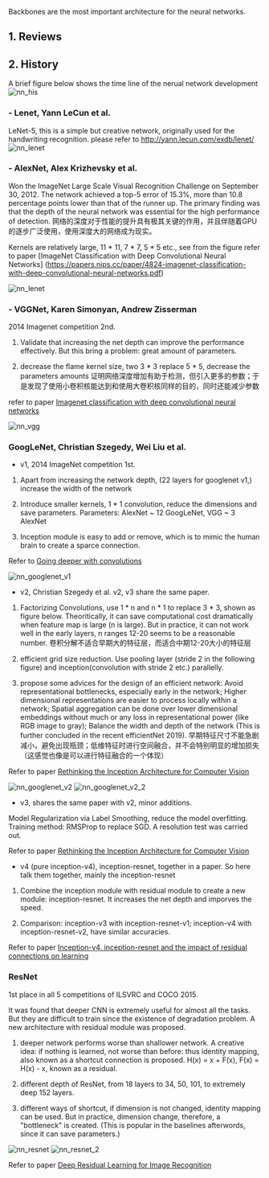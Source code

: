 Backbones are the most important architecture for the neural networks. 

## 1. Reviews

## 2. History

A brief figure below shows the time line of the nerual network development
![nn_his](https://user-images.githubusercontent.com/42667259/89516735-1b0e0480-d7d9-11ea-8d88-61a3556b0b5f.jpg)

### - Lenet, Yann LeCun et al.
LeNet-5, this is a simple but creative network, originally used for the handwriting recognition. please refer to http://yann.lecun.com/exdb/lenet/
![nn_lenet](https://user-images.githubusercontent.com/42667259/89517382-ec445e00-d7d9-11ea-9b77-cb9493af3d19.png)

### - AlexNet, Alex Krizhevsky et al.
Won the ImageNet Large Scale Visual Recognition Challenge on September 30, 2012. The network achieved a top-5 error of 15.3%, more than 10.8 percentage points lower than that of the runner up. The primary finding was that the depth of the neural network was essential for the high performance of detection. 
网络的深度对于性能的提升具有极其关键的作用，并且伴随着GPU的逐步广泛使用，使用深度大的网络成为现实。

Kernels are relatively large, 11 * 11, 7 * 7, 5 * 5 etc., see from the figure 
refer to paper [ImageNet Classification with Deep Convolutional Neural Networks] (https://papers.nips.cc/paper/4824-imagenet-classification-with-deep-convolutional-neural-networks.pdf)

![nn_lenet](https://user-images.githubusercontent.com/42667259/89520673-80182900-d7de-11ea-8e38-c95c03bbb19c.png)


### - VGGNet, Karen Simonyan, Andrew Zisserman
2014 Imagenet competition 2nd. 

1. Validate that increasing the net depth can improve the performance effectively. But this bring a problem: great amount of parameters. 

2. decrease the flame kernel size, two 3 * 3 replace 5 * 5, decrease the parameters amounts
证明网络深度增加有助于检测，但引入更多的参数；于是发现了使用小卷积核能达到和使用大卷积核同样的目的，同时还能减少参数

refer to paper [Imagenet classification with deep convolutional neural networks](https://arxiv.org/abs/1409.1556)

![nn_vgg](https://user-images.githubusercontent.com/42667259/89520223-d46ed900-d7dd-11ea-9554-99f9603fd6e0.png)

### GoogLeNet, Christian Szegedy, Wei Liu et al.
- v1, 2014 ImageNet competition 1st. 

1. Apart from increasing the network depth, (22 layers for googlenet v1,) increase the width of the network

2. Introduce smaller kernels, 1 * 1 convolution, reduce the dimensions and save parameters. Parameters: AlexNet ~ 12 GoogLeNet, VGG ~ 3 AlexNet

3. Inception module is easy to add or remove, which is to mimic the human brain to create a sparce connection.

Refer to [Going deeper with convolutions](https://static.googleusercontent.com/media/research.google.com/zh-CN//pubs/archive/43022.pdf)

![nn_googlenet_v1](https://user-images.githubusercontent.com/42667259/89532952-e9099c00-d7f2-11ea-9ac3-89cb14c4e1e6.png)

- v2, Christian Szegedy et al. v2, v3 share the same paper.

1. Factorizing Convolutions, use 1 * n and n * 1 to replace 3 * 3, shown as figure below. Theoritically, it can save computational cost dramatically when feature map is large (n is large). But in practice, it can not work well in the early layers, n ranges 12-20 seems to be a reasonable number. 卷积分解不适合早期大的特征层，而适合中期12-20大小的特征层

2. efficient grid size reduction. Use pooling layer (stride 2 in the following figure) and inception(convolution with stride 2 etc.) parallelly. 

3. propose some advices for the design of an efficient network: Avoid representational bottlenecks, especially early in the network; Higher dimensional representations are easier to process locally within a network; Spatial aggregation can be done over lower dimensional embeddings without much or any loss in representational power (like RGB image to gray); Balance the width and depth of the network (This is further concluded in the recent efficientNet 2019). 早期特征尺寸不能急剧减小，避免出现瓶颈；低维特征时进行空间融合，并不会特别明显的增加损失（这感觉也像是可以进行特征融合的一个体现）

Refer to paper [Rethinking the Inception Architecture for Computer Vision](https://www.cv-foundation.org/openaccess/content_cvpr_2016/papers/Szegedy_Rethinking_the_Inception_CVPR_2016_paper.pdf)

![nn_googlenet_v2](https://user-images.githubusercontent.com/42667259/89534536-60d8c600-d7f5-11ea-8f99-afc2d13f2985.png#60x20)
![nn_googlenet_v2_2](https://user-images.githubusercontent.com/42667259/89537049-0d687700-d7f9-11ea-8d91-3a204d7e18a6.png)

- v3, shares the same paper with v2, minor additions.

Model Regularization via Label Smoothing, reduce the model overfitting. Training method: RMSProp to replace SGD. A resolution test was carried out.

Refer to paper [Rethinking the Inception Architecture for Computer Vision](https://www.cv-foundation.org/openaccess/content_cvpr_2016/papers/Szegedy_Rethinking_the_Inception_CVPR_2016_paper.pdf)

- v4 (pure inception-v4), inception-resnet, together in a paper. So here talk them together, mainly the inception-resnet

1. Combine the inception module with residual module to create a new module: inception-resnet. It increases the net depth and imporves the speed. 

2. Comparison: inception-v3 with inception-resnet-v1; inception-v4 with inception-resnet-v2, have similar accuracies.

Refer to paper [Inception-v4, inception-resnet and the impact of residual connections on learning](https://www.aaai.org/ocs/index.php/AAAI/AAAI17/paper/viewPaper/14806)

### ResNet
1st place in all 5 competitions of ILSVRC and COCO 2015. 

It was found that deeper CNN is extremely useful for almost all the tasks. But they are difficult to train since the existence of degradation problem. A new architecture with residual module was proposed.

1. deeper network performs worse than shallower network. A creative idea: if nothing is learned, not worse than before: thus identity mapping, also known as a shortcut connection is proposed. H(x) = x + F(x), F(x) = H(x) - x, known as a residual.

2. different depth of ResNet, from 18 layers to 34, 50, 101, to extremely deep 152 layers.

3. different ways of shortcut, if dimension is not changed, identity mapping can be used. But in practice, dimension change, therefore, a "bottleneck" is created. (This is popular in the baselines afterwords, since it can save parameters.)

![nn_resnet](https://user-images.githubusercontent.com/42667259/89544188-19a50200-d802-11ea-8bff-88434e5bb831.png)
![nn_resnet_2](https://user-images.githubusercontent.com/42667259/89545365-8bca1680-d803-11ea-8b35-3b824952e96c.png)

Refer to paper [Deep Residual Learning for Image Recognition](https://arxiv.org/abs/1512.03385)
